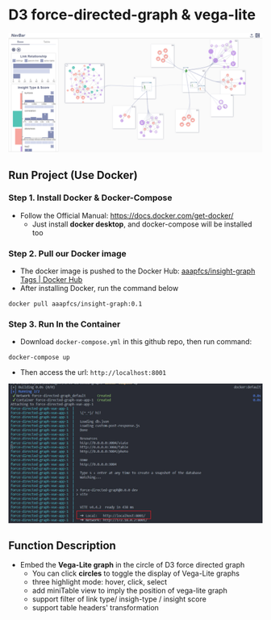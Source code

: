 # D3 force-directed-graph & vega-lite

![demo](./demo/demo.png)
## Run Project (Use Docker)

### Step 1. Install Docker & Docker-Compose

- Follow the Official Manual: https://docs.docker.com/get-docker/
  - Just install **docker desktop**, and docker-compose will be installed too


### Step 2. Pull our Docker image

- The docker image is pushed to the Docker Hub: [aaapfcs/insight-graph Tags | Docker Hub](https://hub.docker.com/r/aaapfcs/insight-graph/tags)
- After installing Docker, run the command below

```
docker pull aaapfcs/insight-graph:0.1
```

### Step 3. Run In the Container

- Download `docker-compose.yml` in this github repo, then run command:

```
docker-compose up  
```

- Then access the url: `http://localhost:8001` 

![run](./demo/run_project.jpg)



## Function Description

- Embed the **Vega-Lite graph** in the circle of D3 force directed graph
  - You can click **circles** to toggle the display of Vega-Lite graphs
  - three highlight mode: hover, click, select
  - add miniTable view to imply the position of vega-lite graph
  - support filter of link type/ insigh-type / insight score
  - support table headers' transformation

